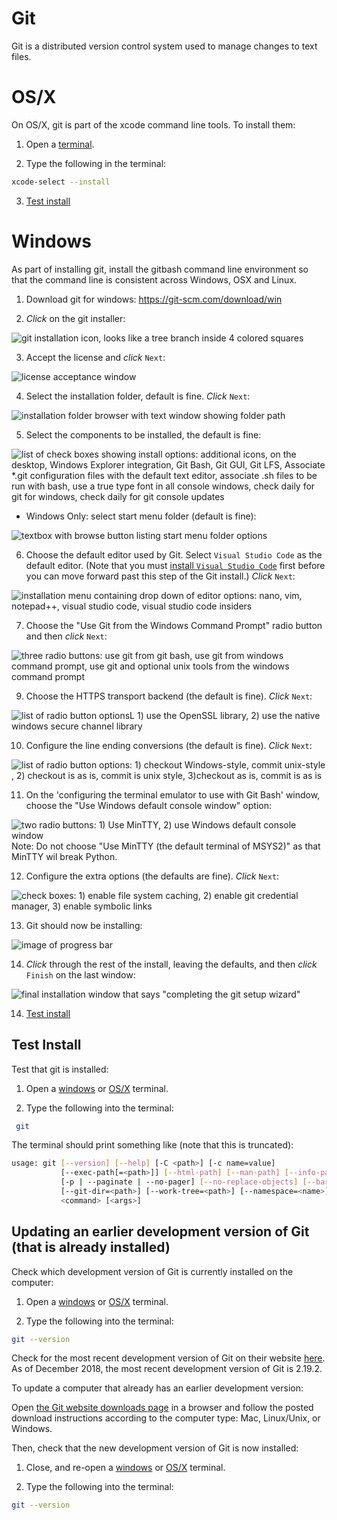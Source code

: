 # Git
Git is a distributed version control system used to manage changes to text files. 

# OS/X

On OS/X, git is part of the xcode command line tools. To install them:

1. Open a [terminal](osx_terminal.md).

2. Type the following in the terminal:
```bash
xcode-select --install
```
3. [Test install](#test-install)

# Windows
As part of installing git, install the gitbash command line environment so that the command line is consistent across Windows, OSX and Linux.

1. Download git for windows:
https://git-scm.com/download/win

2. *Click* on the git installer:

![git installation icon, looks like a tree branch inside 4 colored squares](images/windows/git/git00.png)

3. Accept the license and *click* `Next`:

 ![license acceptance window](images/windows/git/git01.png)

4. Select the installation folder, default is fine. *Click* `Next`:

![installation folder browser with text window showing folder path](images/windows/git/git02.png)

5. Select the components to be installed, the default is fine: 

![list of check boxes showing install options: additional icons, on the desktop, Windows Explorer integration, Git Bash, Git GUI, Git LFS, Associate *.git configuration files with the default text editor, associate .sh files to be run with bash,  use a true type font in all console windows, check daily for git for windows, check daily for git console updates](images/windows/git/git03.png)

- Windows Only: select start menu folder (default is fine):

![textbox with browse button listing start menu folder options](images/windows/git/git04.png)

6. Choose the default editor used by Git. Select `Visual Studio Code` as the default editor. (Note that you must [install `Visual Studio Code`](vscode.md) first before you can move forward past this step of the Git install.) *Click* `Next`:

![installation menu containing drop down of editor options: nano, vim, notepad++, visual studio code, visual studio code insiders](images/windows/git/git06.png)

7. Choose the "Use Git from the Windows Command Prompt" radio button and then *click* `Next`:

![three radio buttons: use git from git bash, use git from windows command prompt, use git and optional unix tools from the windows command prompt](images/windows/git/git07.png) 

9. Choose the HTTPS transport backend (the default is fine). *Click* `Next`: 

![list of radio button optionsL 1) use the OpenSSL library, 2) use the native windows secure channel library](images/windows/git/git08.png)

10. Configure the line ending conversions (the default is fine). *Click* `Next`:

![list of radio button options: 1) checkout Windows-style, commit unix-style , 2) checkout is as is, commit is unix style, 3)checkout as is, commit is as is](images/windows/git/git09.png)

11. On the 'configuring the terminal emulator to use with Git Bash' window, choose the "Use Windows default console window" option:

![two radio buttons: 1) Use MinTTY, 2) use Windows default console window](images/windows/git/git10.png)
Note: Do not choose "Use MinTTY (the default terminal of MSYS2)" as that MinTTY wil break Python. 

12. Configure the extra options (the defaults are fine). *Click* `Next`:

![check boxes: 1) enable file system caching, 2) enable git credential manager, 3) enable symbolic links](images/windows/git/git11.png)

13. Git should now be installing:
 
 ![image of progress bar](images/windows/git/git12.png)

14. *Click* through the rest of the install, leaving the defaults, and then *click* `Finish` on the last window: 

![final installation window that says "completing the git setup wizard"](images/windows/git/git13.png)

14. [Test install](#test-install)

## Test Install

Test that git is installed:

1. Open a [windows](windows_terminal.md) or [OS/X](osx_terminal.md) terminal. 

2. Type the following into the terminal:
```bash
 git
 ```

The terminal should print something like (note that this is truncated):

```bash
usage: git [--version] [--help] [-C <path>] [-c name=value]
           [--exec-path[=<path>]] [--html-path] [--man-path] [--info-path]
           [-p | --paginate | --no-pager] [--no-replace-objects] [--bare]
           [--git-dir=<path>] [--work-tree=<path>] [--namespace=<name>]
           <command> [<args>]


```
## Updating an earlier development version of Git (that is already installed) 

Check which development version of Git is currently installed on the computer:  

1. Open a [windows](windows_terminal.md) or [OS/X](osx_terminal.md) terminal. 

2. Type the following into the terminal:
```bash 
git --version
 ```

Check for the most recent development version of Git on their website [here](https://git-scm.com/downloads). As of December 2018, the most recent development version of Git is 2.19.2. 

To update a computer that already has an earlier development version: 

Open [the Git website downloads page](https://git-scm.com/downloads) in a browser and follow the posted download instructions according to the computer type: Mac, Linux/Unix, or Windows.  

Then, check that the new development version of Git is now installed:

1. Close, and re-open a [windows](windows_terminal.md) or [OS/X](osx_terminal.md) terminal. 

2. Type the following into the terminal:
```bash 
git --version
 ```
 


